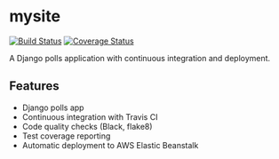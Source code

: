 # mysite

[![Build Status](https://app.travis-ci.com/Varreaux/mysite.svg?branch=master)](https://app.travis-ci.com/github/Varreaux/mysite)
[![Coverage Status](https://coveralls.io/repos/github/Varreaux/mysite/badge.svg?branch=master)](https://coveralls.io/github/Varreaux/mysite?branch=master)

<!-- Badges will appear once the services are set up -->

A Django polls application with continuous integration and deployment.

## Features
- Django polls app
- Continuous integration with Travis CI
- Code quality checks (Black, flake8)
- Test coverage reporting
- Automatic deployment to AWS Elastic Beanstalk

